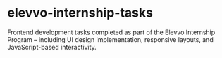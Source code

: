 # elevvo-internship-tasks
Frontend development tasks completed as part of the Elevvo Internship Program – including UI design implementation, responsive layouts, and JavaScript-based interactivity.
